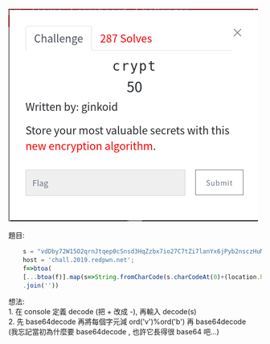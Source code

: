 ![question](https://github.com/dreamisadream/CTF/blob/master/CTF_CONTEST/2019/RedpwnCTF/web/crypt/pic1.png)

題目:
```javascript
	s = "vdDby72W15O2qrnJtqep0cSnsd3HqZzbx7io27C7tZi7lanYx6jPyb2nsczHuMec";
	host = 'chall.2019.redpwn.net';
	f=>btoa(
    [...btoa(f)].map(s=>String.fromCharCode(s.charCodeAt(0)+(location.host.charCodeAt(0)%location.host.charCodeAt(3))))
    .join(''))
```

想法:<br>
	1. 在 console 定義 decode (把 + 改成 -), 再輸入 decode(s)<br>
	2. 先 base64decode 再將每個字元減 ord('v')%ord('b') 再 base64decode<br>
	(我忘記當初為什麼要 base64decode , 也許它長得很 base64 吧...)<br>
